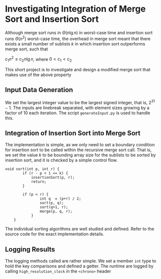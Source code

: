 # Investigating Integration of Merge Sort and Insertion Sort

Although merge sort runs in $\Theta(n\lg{n})$ in worst-case time and insertion sort runs $\Theta(n^2)$ worst-case time, the overhead in merge sort meant that there exists a small number of sublists $k$ in which insertion sort outperforms merge sort, such that

$c_1n^2 \leq c_2n\lg{n}$, where $0 < c_1 < c_2$

This short project is to investigate and design a modified merge sort that makes use of the above property

## Input Data Generation

We set the largest integer value to be the largest signed integer, that is, $2^{31}-1$. The inputs are linebreak separated, with element sizes growing by a factor of 10 each iteration. The script `generateInput.py` is used to handle this. 

## Integration of Insertion Sort into Merge Sort

The implementation is simple, as we only need to set a boundary condition for insertion sort to be called within the recursive merge sort call. That is, we set the value $k$ to be bounding array size for the sublists to be sorted by insertion sort, and it is checked by a simple control flow.

```
void sort(int p, int r) {
		if (r - p + 1 <= k) { 
			insertionSort(p, r);
			return;
		}
		
		if (p < r) {
				int q  = (p+r) / 2;
				sort(p, q);
				sort(q+1, r);
				merge(p, q, r);
			}
	}
```

The individual sorting algorithms are well studied and defined. Refer to the source code for the exact implementation details.

## Logging Results

The logging methods called are rather simple. We set a member `int` type to hold the key comparisons and defined a getter. The runtime are logged by calling `high_resolution_clock` in the `<chrono>` header
